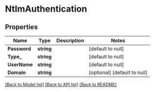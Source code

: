 # NtlmAuthentication

## Properties
Name | Type | Description | Notes
------------ | ------------- | ------------- | -------------
**Password** | **string** |  | [default to null]
**Type_** | **string** |  | [default to null]
**UserName** | **string** |  | [default to null]
**Domain** | **string** |  | [optional] [default to null]

[[Back to Model list]](../README.md#documentation-for-models) [[Back to API list]](../README.md#documentation-for-api-endpoints) [[Back to README]](../README.md)


